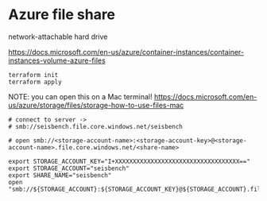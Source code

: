 # Azure file share

network-attachable hard drive

https://docs.microsoft.com/en-us/azure/container-instances/container-instances-volume-azure-files

```
terraform init
terraform apply
```


NOTE: you can open this on a Mac terminal!
https://docs.microsoft.com/en-us/azure/storage/files/storage-how-to-use-files-mac

```
# connect to server ->
# smb://seisbench.file.core.windows.net/seisbench

# open smb://<storage-account-name>:<storage-account-key>@<storage-account-name>.file.core.windows.net/<share-name>

export STORAGE_ACCOUNT_KEY="I+XXXXXXXXXXXXXXXXXXXXXXXXXXXXXXXXXXX=="
export STORAGE_ACCOUNT="seisbench"
export SHARE_NAME="seisbench"
open "smb://${STORAGE_ACCOUNT}:${STORAGE_ACCOUNT_KEY}@${STORAGE_ACCOUNT}.file.core.windows.net/${SHARE_NAME}
```
